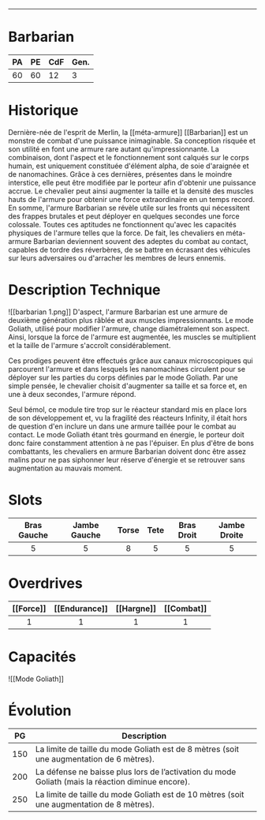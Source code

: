 
___
# Barbarian

| PA  | PE  | CdF | Gen. |
| --- | --- | --- | ---- |
| 60  | 60  | 12  | 3    |
# Historique
Dernière-née de l'esprit de Merlin, la [[méta-armure]] [[Barbarian]] est un monstre de combat d'une puissance inimaginable. Sa conception risquée et son utilité en font une armure rare autant qu'impressionnante. La combinaison, dont l'aspect et le fonctionnement sont calqués sur le corps humain, est uniquement constituée d'élément alpha, de soie d'araignée et de nanomachines. Grâce à ces dernières, présentes dans le moindre interstice, elle peut être modifiée par le porteur afin d'obtenir une puissance accrue. Le chevalier peut ainsi augmenter la taille et la densité des muscles hauts de l'armure pour obtenir une force extraordinaire en un temps record. En somme, l'armure Barbarian se révèle utile sur les fronts qui nécessitent des frappes brutales et peut déployer en quelques secondes une force colossale. Toutes ces aptitudes ne fonctionnent qu'avec les capacités physiques de l'armure telles que la force. De fait, les chevaliers en méta-armure Barbarian deviennent souvent des adeptes du combat au contact, capables de tordre des réverbères, de se battre en écrasant des véhicules sur leurs adversaires ou d'arracher les membres de leurs ennemis.
# Description Technique
![[barbarian 1.png]]
D'aspect, l'armure Barbarian est une armure de deuxième génération plus râblée et aux muscles impressionnants. Le mode Goliath, utilisé pour modifier l'armure, change diamétralement son aspect. Ainsi, lorsque la force de l'armure est augmentée, les muscles se multiplient et la taille de l'armure s'accroît considérablement.

Ces prodiges peuvent être effectués grâce aux canaux microscopiques qui parcourent l'armure et dans lesquels les nanomachines circulent pour se déployer sur les parties du corps définies par le mode Goliath. Par une simple pensée, le chevalier choisit d'augmenter sa taille et sa force et, en une à deux secondes, l'armure répond.

Seul bémol, ce module tire trop sur le réacteur standard mis en place lors de son développement et, vu la fragilité des réacteurs Infinity, il était hors de question d'en inclure un dans une armure taillée pour le combat au contact. Le mode Goliath étant très gourmand en énergie, le porteur doit donc faire constamment attention à ne pas l'épuiser. En plus d'être de bons combattants, les chevaliers en armure Barbarian doivent donc être assez malins pour ne pas siphonner leur réserve d'énergie et se retrouver sans augmentation au mauvais moment.

# Slots

| Bras Gauche | Jambe Gauche | Torse | Tete | Bras Droit | Jambe Droite |
| :---------: | :----------: | :---: | :--: | :--------: | :----------: |
|      5      |      5       |   8   |  5   |     5      |      5       |
# Overdrives

| [[Force]] | [[Endurance]] | [[Hargne]] | [[Combat]] |
| :-------: | :-----------: | :--------: | :--------: |
|     1     |       1       |     1      |     1      |

# Capacités
![[Mode Goliath]]

# Évolution

| PG  | Description                                                                                       |
|:---:| ------------------------------------------------------------------------------------------------- |
| 150 | La limite de taille du mode Goliath est de 8 mètres (soit une augmentation de 6 mètres).          |
| 200 | La défense ne baisse plus lors de l’activation du mode Goliath (mais la réaction diminue encore). |
| 250 | La limite de taille du mode Goliath est de 10 mètres (soit une augmentation de 8 mètres).         |

